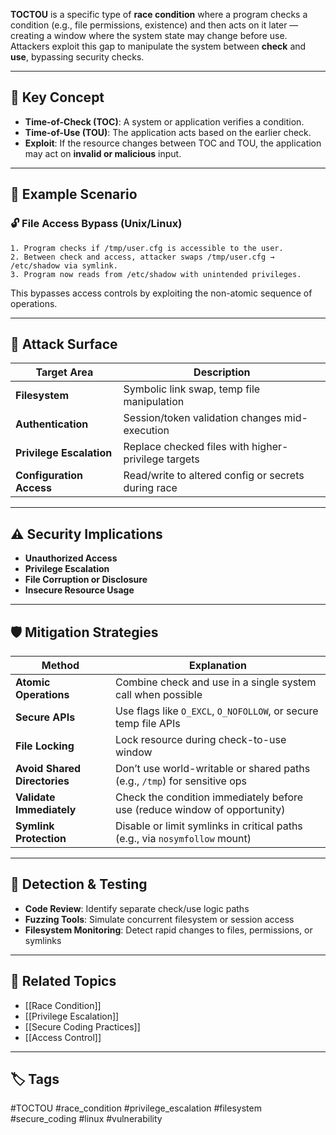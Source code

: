 **TOCTOU** is a specific type of **race condition** where a program checks a condition (e.g., file permissions, existence) and then acts on it later — creating a window where the system state may change before use. Attackers exploit this gap to manipulate the system between **check** and **use**, bypassing security checks.

---

## 🧠 Key Concept

- **Time-of-Check (TOC)**: A system or application verifies a condition.
- **Time-of-Use (TOU)**: The application acts based on the earlier check.
- **Exploit**: If the resource changes between TOC and TOU, the application may act on **invalid or malicious** input.

---

## 🧪 Example Scenario

### 🔓 File Access Bypass (Unix/Linux)

```plaintext
1. Program checks if /tmp/user.cfg is accessible to the user.
2. Between check and access, attacker swaps /tmp/user.cfg → /etc/shadow via symlink.
3. Program now reads from /etc/shadow with unintended privileges.
```
This bypasses access controls by exploiting the non-atomic sequence of operations.

---

## 🎯 Attack Surface

|Target Area|Description|
|---|---|
|**Filesystem**|Symbolic link swap, temp file manipulation|
|**Authentication**|Session/token validation changes mid-execution|
|**Privilege Escalation**|Replace checked files with higher-privilege targets|
|**Configuration Access**|Read/write to altered config or secrets during race|

---

## ⚠️ Security Implications

- **Unauthorized Access**
- **Privilege Escalation**
- **File Corruption or Disclosure**
- **Insecure Resource Usage**

---

## 🛡️ Mitigation Strategies

|Method|Explanation|
|---|---|
|**Atomic Operations**|Combine check and use in a single system call when possible|
|**Secure APIs**|Use flags like `O_EXCL`, `O_NOFOLLOW`, or secure temp file APIs|
|**File Locking**|Lock resource during check-to-use window|
|**Avoid Shared Directories**|Don’t use world-writable or shared paths (e.g., `/tmp`) for sensitive ops|
|**Validate Immediately**|Check the condition immediately before use (reduce window of opportunity)|
|**Symlink Protection**|Disable or limit symlinks in critical paths (e.g., via `nosymfollow` mount)|

---

## 🔬 Detection & Testing

- **Code Review**: Identify separate check/use logic paths
- **Fuzzing Tools**: Simulate concurrent filesystem or session access
- **Filesystem Monitoring**: Detect rapid changes to files, permissions, or symlinks

---

## 🔗 Related Topics

- [[Race Condition]]
- [[Privilege Escalation]]
- [[Secure Coding Practices]]
- [[Access Control]]

---

## 🏷 Tags

#TOCTOU #race_condition #privilege_escalation #filesystem #secure_coding #linux #vulnerability